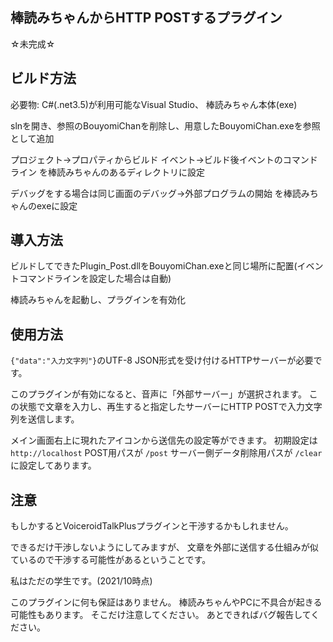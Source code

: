 ﻿棒読みちゃんからHTTP POSTするプラグイン
---------------------------------------

☆未完成☆

ビルド方法
-----------

必要物: C#(.net3.5)が利用可能なVisual Studio、
棒読みちゃん本体(exe)

slnを開き、参照のBouyomiChanを削除し、用意したBouyomiChan.exeを参照として追加

プロジェクト->プロパティからビルド イベント->ビルド後イベントのコマンドライン を棒読みちゃんのあるディレクトリに設定

デバッグをする場合は同じ画面のデバッグ->外部プログラムの開始 を棒読みちゃんのexeに設定


導入方法
--------

ビルドしてできたPlugin_Post.dllをBouyomiChan.exeと同じ場所に配置(イベントコマンドラインを設定した場合は自動)

棒読みちゃんを起動し、プラグインを有効化


使用方法
--------

`{"data":"入力文字列"}`のUTF-8 JSON形式を受け付けるHTTPサーバーが必要です。

このプラグインが有効になると、音声に「外部サーバー」が選択されます。
この状態で文章を入力し、再生すると指定したサーバーにHTTP POSTで入力文字列を送信します。

メイン画面右上に現れたアイコンから送信先の設定等ができます。
初期設定は `http://localhost` POST用パスが `/post` サーバー側データ削除用パスが `/clear` に設定してあります。


注意
----

もしかするとVoiceroidTalkPlusプラグインと干渉するかもしれません。

できるだけ干渉しないようにしてみますが、
文章を外部に送信する仕組みが似ているので干渉する可能性があるということです。

私はただの学生です。(2021/10時点)

このプラグインに何も保証はありません。
棒読みちゃんやPCに不具合が起きる可能性もあります。
そこだけ注意してください。
あとできればバグ報告してください。